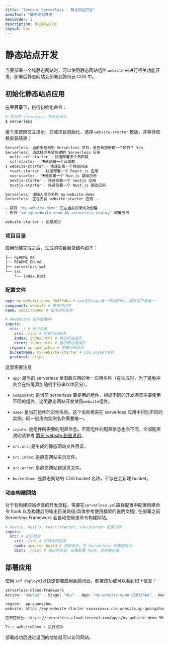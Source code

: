 ```yaml
---
title: "Tencent Serverless - 静态网站开发"
menuText: "静态网站开发"
menuOrder: 1
description: 静态网站开发
layout: Doc
---
```


# 静态站点开发

当要部署一个纯静态网站时，可以使用静态网站组件 `website` 来进行相关功能开发，部署后静态网站会部署到腾讯云 COS 中。

## 初始化静态站点应用

在**空目录**下，执行初始化命令：

```sh
# 交互式 serverless 初始化命令
$ serverless
```

接下来按照交互提示，完成项目初始化，选择 `website-starter` 模版，并等待依赖安装结束：

```sh
Serverless: 当前未检测到 Serverless 项目，是否希望新建一个项目？ Yes
Serverless: 请选择你希望创建的 Serverless 应用
  multi-scf-starter - 快速部署多个云函数
  scf-starter - 快速部署一个云函数
❯ website-starter - 快速部署一个静态网站
  react-starter - 快速部署一个 React.js 应用
  vue-starter - 快速部署一个 Vue.js 基础应用
  nextjs-starter - 快速部署一个 nextjs 应用
  nuxtjs-starter - 快速部署一个 Nuxt.js 基础应用

Serverless: 请输入项目名称 my-website-demo
Serverless: 正在安装 website-starter 应用...

- 项目 "my-website-demo" 已在当前目录成功创建
- 执行 "cd my-website-demo && serverless deploy" 部署应用

website-starter › 创建成功
```

### 项目目录

应用创建完成之后，生成的项目目录结构如下：

```sh
├── README.md
├── README_EN.md
├── serverless.yml
└── src
    └── index.html
```

### 配置文件

```yml
app: my-website-demo-968354ba # app名称(app唯一识别标识)。同账号下需唯一
component: website # 要使用组件
name: websiteDemo # 组件实例名称

# ##website 组件配置##
inputs:
  src: ./ # 执行目录
    src: ./src # 项目代码目录
    index: index.html # 静态网站主页
    error: index.html # 静态网站错误页
  region: ap-guangzhou # 部署目标地区
  bucketName: my-website-starter # COS bucket名称
  protocol: https
```

这里需要注意

- `app`: 是当前 serverless 单函数应用的唯一应用名称（在生成时，为了避免冲突会在结尾添加随机字符串以作区分）。
- `component`: 是当前 serverless 要是用的组件，根据不同的开发场景需要使用不同的组件，这里静态网站开发使用`website`组件。
- `name`: 是当前组件的实例名称。这个名称用来在 serverless 应用中识别不同的实例，同一应用内实例名称需要唯一。

- `inputs`: 是组件所需要的配置信息，不同组件的配置信息也会不同。全部配置说明请参考 [腾讯 website 配置说明](https://github.com/serverless-components/tencent-website/blob/master/docs/configure.md)。
- `src.src`: 是生成的静态网站文件目录。
- `src.index`: 是静态网站主页文件。
- `src.error`: 是静态网站错误页文件。
- `bucketName`: 是静态网站的 COS bucket 名称，不存在会新建 bucket。

### 动态构建网站

对于有构建网站步骤的开发流程，需要在`serverless.yml`路径配置中配置构建命令 hook 以及构建后的输出目录路径(具体参考使用框架的说明文档), 在部署之前 Serverless Framework 会自动使用该命令构建网站。

```yml
# nextjs, nuxtjs, react-starter, vue-starter 配置示例
inputs:
  src: # 执行目录
    src: ./src # 项目代码目录
    hook: npm run build # 构建命令，在 Serverless 部署前执行。
    dist: ./dist # 输出的目录。如果配置 hook，此参数必填
```

## 部署应用

使用 `scf deploy`可以快速部署应用到腾讯云，部署成功或可以看到如下信息：

```sh
serverless-cloud-framework
Action: "deploy" - Stage: "dev" - App: "my-website-demo-968354ba" - Name: "websiteDemo"

region:  ap-guangzhou
website: https://my-website-starter-xxxxxxxxxx.cos-website.ap-guangzhou.myqcloud.com

应用控制台: https://serverless.cloud.tencent.com/apps/my-website-demo-968354ba/websiteDemo/dev

7s › websiteDemo › 执行成功
```

部署成功后通过返回的地址就可以访问网站。
